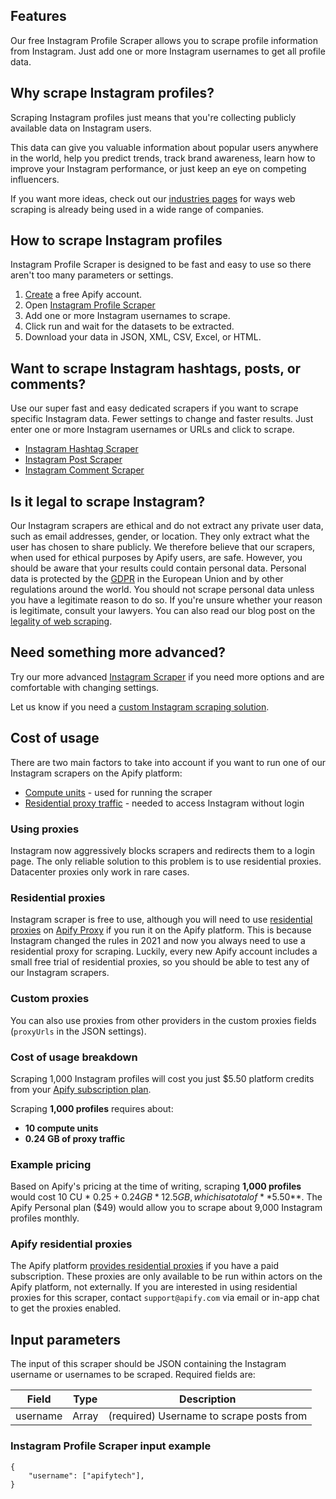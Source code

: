 ## Features
Our free Instagram Profile Scraper allows you to scrape profile information from Instagram. Just add one or more Instagram usernames to get all profile data.

## Why scrape Instagram profiles?
Scraping Instagram profiles just means that you're collecting publicly available data on Instagram users.

This data can give you valuable information about popular users anywhere in the world, help you predict trends, track brand awareness, learn how to improve your Instagram performance, or just keep an eye on competing influencers.

If you want more ideas, check out our [industries pages](https://apify.com/industries) for ways web scraping is already being used in a wide range of companies.

## How to scrape Instagram profiles
Instagram Profile Scraper is designed to be fast and easy to use so there aren't too many parameters or settings.
1. [Create](https://console.apify.com/sign-up) a free Apify account.
2. Open [Instagram Profile Scraper](https://apify.com/zuzka/instagram-profile-scraper)
3. Add one or more Instagram usernames to scrape.  
4. Click run and wait for the datasets to be extracted.
5. Download your data in JSON, XML, CSV, Excel, or HTML.

## Want to scrape Instagram hashtags, posts, or comments?
Use our super fast and easy dedicated scrapers if you want to scrape specific Instagram data. Fewer settings to change and faster results. Just enter one or more Instagram usernames or URLs and click to scrape.

- [Instagram Hashtag Scraper](https://apify.com/zuzka/instagram-hashtag-scraper)
- [Instagram Post Scraper](https://apify.com/zuzka/instagram-post-scraper)
- [Instagram Comment Scraper](https://apify.com/zuzka/instagram-comment-scraper)

## Is it legal to scrape Instagram?

Our Instagram scrapers are ethical and do not extract any private user data, such as email addresses, gender, or location. They only extract what the user has chosen to share publicly. We therefore believe that our scrapers, when used for ethical purposes by Apify users, are safe. However, you should be aware that your results could contain personal data. Personal data is protected by the [GDPR](https://en.wikipedia.org/wiki/General_Data_Protection_Regulation) in the European Union and by other regulations around the world. You should not scrape personal data unless you have a legitimate reason to do so. If you're unsure whether your reason is legitimate, consult your lawyers. You can also read our blog post on the [legality of web scraping](https://blog.apify.com/is-web-scraping-legal/).

## Need something more advanced?
Try our more advanced [Instagram Scraper](https://apify.com/jaroslavhejlek/instagram-scraper) if you need more options and are comfortable with changing settings.

Let us know if you need a [custom Instagram scraping solution](https://apify.com/custom-solutions).

## Cost of usage
There are two main factors to take into account if you want to run one of our Instagram scrapers on the Apify platform:
- [Compute units](https://apify.com/pricing/actors) - used for running the scraper
- [Residential proxy traffic](https://apify.com/pricing/proxy) - needed to access Instagram without login

### Using proxies
Instagram now aggressively blocks scrapers and redirects them to a login page. The only reliable solution to this problem is to use residential proxies. Datacenter proxies only work in rare cases.

### Residential proxies
Instagram scraper is free to use, although you will need to use [residential proxies](https://apify.com/proxy?pricing=residential-ip#pricing) on [Apify Proxy](https://apify.com/proxy) if you run it on the Apify platform. This is because Instagram changed the rules in 2021 and now you always need to use a residential proxy for scraping. Luckily, every new Apify account includes a small free trial of residential proxies, so you should be able to test any of our Instagram scrapers.

### Custom proxies
You can also use proxies from other providers in the custom proxies fields (`proxyUrls` in the JSON settings).

### Cost of usage breakdown
Scraping 1,000 Instagram profiles will cost you just $5.50 platform credits from your [Apify subscription plan](https://apify.com/pricing).

Scraping **1,000 profiles** requires about:
- **10 compute units**
- **0.24 GB of proxy traffic**

### Example pricing
Based on Apify's pricing at the time of writing, scraping **1,000 profiles** would cost 10 CU * $0.25 + 0.24 GB * 12.5 GB, which is a total of **$5.50**. The Apify Personal plan ($49) would allow you to scrape about 9,000 Instagram profiles monthly.

### Apify residential proxies
The Apify platform [provides residential proxies](https://apify.com/proxy?pricing=residential-ip#pricing) if you have a paid subscription. These proxies are only available to be run within actors on the Apify platform, not externally. If you are interested in using residential proxies for this scraper, contact `support@apify.com` via email or in-app chat to get the proxies enabled.

## Input parameters
The input of this scraper should be JSON containing the Instagram username or usernames to be scraped. Required fields are:

| Field | Type | Description |
| ----- | ---- | ----------- |
| username | Array | (required) Username to scrape posts from |

### Instagram Profile Scraper input example

```jsonc
{
    "username": ["apifytech"],
}
```